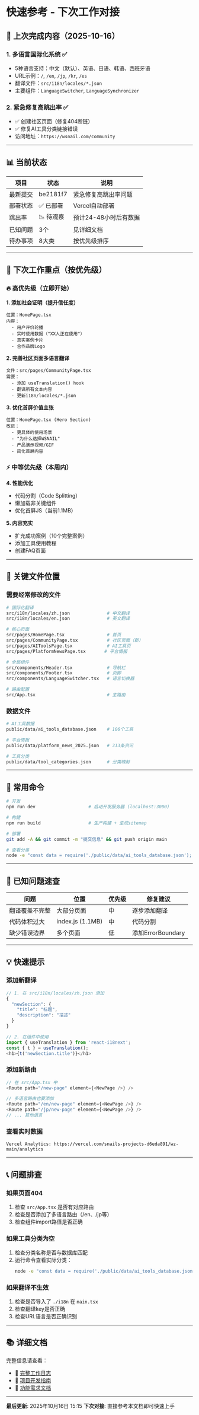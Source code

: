 # 快速参考 - 下次工作对接

## 🎯 上次完成内容（2025-10-16）

### 1. 多语言国际化系统 ✅
- 5种语言支持：中文（默认）、英语、日语、韩语、西班牙语
- URL示例：`/`, `/en`, `/jp`, `/kr`, `/es`
- 翻译文件：`src/i18n/locales/*.json`
- 主要组件：`LanguageSwitcher`, `LanguageSynchronizer`

### 2. 紧急修复高跳出率 ✅
- ✅ 创建社区页面（修复404断链）
- ✅ 修复AI工具分类链接错误
- 访问地址：`https://wsnail.com/community`

---

## 📊 当前状态

| 项目 | 状态 | 说明 |
|------|------|------|
| 最新提交 | be2181f7 | 紧急修复高跳出率问题 |
| 部署状态 | ✅ 已部署 | Vercel自动部署 |
| 跳出率 | 📉 待观察 | 预计24-48小时后有数据 |
| 已知问题 | 3个 | 见详细文档 |
| 待办事项 | 8大类 | 按优先级排序 |

---

## 🚀 下次工作重点（按优先级）

### 🔥 高优先级（立即开始）

**1. 添加社会证明（提升信任度）**
```
位置：HomePage.tsx
内容：
  - 用户评价轮播
  - 实时使用数据（"XX人正在使用"）
  - 真实案例卡片
  - 合作品牌Logo
```

**2. 完善社区页面多语言翻译**
```
文件：src/pages/CommunityPage.tsx
需要：
  - 添加 useTranslation() hook
  - 翻译所有文本内容
  - 更新i18n/locales/*.json
```

**3. 优化首屏价值主张**
```
位置：HomePage.tsx (Hero Section)
改进：
  - 更具体的使用场景
  - "为什么选择WSNAIL"
  - 产品演示视频/GIF
  - 简化首屏内容
```

### ⚡ 中等优先级（本周内）

**4. 性能优化**
- 代码分割（Code Splitting）
- 懒加载非关键组件
- 优化首屏JS（当前1.1MB）

**5. 内容充实**
- 扩充成功案例（10个完整案例）
- 添加工具使用教程
- 创建FAQ页面

---

## 📁 关键文件位置

### 需要经常修改的文件
```bash
# 国际化翻译
src/i18n/locales/zh.json              # 中文翻译
src/i18n/locales/en.json              # 英文翻译

# 核心页面
src/pages/HomePage.tsx                # 首页
src/pages/CommunityPage.tsx           # 社区页面（新）
src/pages/AIToolsPage.tsx             # AI工具页
src/pages/PlatformNewsPage.tsx       # 平台情报

# 全局组件
src/components/Header.tsx             # 导航栏
src/components/Footer.tsx             # 页脚
src/components/LanguageSwitcher.tsx   # 语言切换器

# 路由配置
src/App.tsx                           # 主路由
```

### 数据文件
```bash
# AI工具数据
public/data/ai_tools_database.json    # 106个工具

# 平台情报
public/data/platform_news_2025.json   # 313条资讯

# 工具分类
public/data/tool_categories.json      # 分类映射
```

---

## 🔧 常用命令

```bash
# 开发
npm run dev                    # 启动开发服务器 (localhost:3000)

# 构建
npm run build                  # 生产构建 + 生成sitemap

# 部署
git add -A && git commit -m "提交信息" && git push origin main

# 查看分类
node -e "const data = require('./public/data/ai_tools_database.json'); console.log([...new Set(data.ai_tools.map(t => t.category))].sort());"
```

---

## 🐛 已知问题速查

| 问题 | 位置 | 优先级 | 修复建议 |
|------|------|--------|---------|
| 翻译覆盖不完整 | 大部分页面 | 中 | 逐步添加翻译 |
| 代码体积过大 | index.js (1.1MB) | 中 | 代码分割 |
| 缺少错误边界 | 多个页面 | 低 | 添加ErrorBoundary |

---

## 💡 快速提示

### 添加新翻译
```typescript
// 1. 在 src/i18n/locales/zh.json 添加
{
  "newSection": {
    "title": "标题",
    "description": "描述"
  }
}

// 2. 在组件中使用
import { useTranslation } from 'react-i18next';
const { t } = useTranslation();
<h1>{t('newSection.title')}</h1>
```

### 添加新路由
```typescript
// 在 src/App.tsx 中
<Route path="/new-page" element={<NewPage />} />

// 多语言路由也要添加
<Route path="/en/new-page" element={<NewPage />} />
<Route path="/jp/new-page" element={<NewPage />} />
// ... 其他语言
```

### 查看实时数据
```
Vercel Analytics: https://vercel.com/snails-projects-d6eda891/wz-main/analytics
```

---

## 📞 问题排查

### 如果页面404
1. 检查 `src/App.tsx` 是否有对应路由
2. 检查是否添加了多语言路由（/en、/jp等）
3. 检查组件import路径是否正确

### 如果工具分类为空
1. 检查分类名称是否与数据库匹配
2. 运行命令查看实际分类：
   ```bash
   node -e "const data = require('./public/data/ai_tools_database.json'); console.log([...new Set(data.ai_tools.map(t => t.category))].sort());"
   ```

### 如果翻译不生效
1. 检查是否导入了 `./i18n` 在 `main.tsx`
2. 检查翻译key是否正确
3. 检查URL语言是否正确识别

---

## 📚 详细文档

完整信息请查看：
- 📄 [完整工作日志](./work-log-2025-10-16.md)
- 📄 [项目开发指南](../CLAUDE.md)
- 📄 [功能需求文档](./feature-requirements.md)

---

**最后更新**: 2025年10月16日 15:15
**下次对接**: 直接参考本文档即可快速上手
